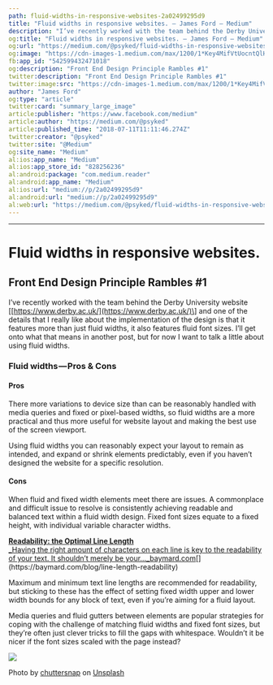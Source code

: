 ```yaml
---
path: fluid-widths-in-responsive-websites-2a02499295d9
title: "Fluid widths in responsive websites. – James Ford – Medium"
description: "I’ve recently worked with the team behind the Derby University website [https://www.derby.ac.uk/] and one of the details that I really like about the implementation of the design is that it features…"
og:title: "Fluid widths in responsive websites. – James Ford – Medium"
og:url: "https://medium.com/@psyked/fluid-widths-in-responsive-websites-2a02499295d9"
og:image: "https://cdn-images-1.medium.com/max/1200/1*Key4MifVtUocntQlHnMM9g.jpeg"
fb:app_id: "542599432471018"
og:description: "Front End Design Principle Rambles #1"
twitter:description: "Front End Design Principle Rambles #1"
twitter:image:src: "https://cdn-images-1.medium.com/max/1200/1*Key4MifVtUocntQlHnMM9g.jpeg"
author: "James Ford"
og:type: "article"
twitter:card: "summary_large_image"
article:publisher: "https://www.facebook.com/medium"
article:author: "https://medium.com/@psyked"
article:published_time: "2018-07-11T11:11:46.274Z"
twitter:creator: "@psyked"
twitter:site: "@Medium"
og:site_name: "Medium"
al:ios:app_name: "Medium"
al:ios:app_store_id: "828256236"
al:android:package: "com.medium.reader"
al:android:app_name: "Medium"
al:ios:url: "medium://p/2a02499295d9"
al:android:url: "medium://p/2a02499295d9"
al:web:url: "https://medium.com/@psyked/fluid-widths-in-responsive-websites-2a02499295d9"
---
```

* * *

# Fluid widths in responsive websites.

## Front End Design Principle Rambles #1

I’ve recently worked with the team behind the Derby University website \[[https://www.derby.ac.uk/](https://www.derby.ac.uk/)\] and one of the details that I really like about the implementation of the design is that it features more than just fluid widths, it also features fluid font sizes. I’ll get onto what that means in another post, but for now I want to talk a little about using fluid widths.

### Fluid widths — Pros & Cons

#### Pros

There more variations to device size than can be reasonably handled with media queries and fixed or pixel-based widths, so fluid widths are a more practical and thus more useful for website layout and making the best use of the screen viewport.

Using fluid widths you can reasonably expect your layout to remain as intended, and expand or shrink elements predictably, even if you haven’t designed the website for a specific resolution.

#### Cons

When fluid and fixed width elements meet there are issues. A commonplace and difficult issue to resolve is consistently achieving readable and balanced text within a fluid width design. Fixed font sizes equate to a fixed height, with individual variable character widths.

[**Readability: the Optimal Line Length**  
_Having the right amount of characters on each line is key to the readability of your text. It shouldn’t merely be your…_baymard.com](https://baymard.com/blog/line-length-readability "https://baymard.com/blog/line-length-readability")[](https://baymard.com/blog/line-length-readability)

Maximum and minimum text line lengths are recommended for readability, but sticking to these has the effect of setting fixed width upper and lower width bounds for any block of text, even if you’re aiming for a fluid layout.

Media queries and fluid gutters between elements are popular strategies for coping with the challenge of matching fluid widths and fixed font sizes, but they’re often just clever tricks to fill the gaps with whitespace. Wouldn’t it be nicer if the font sizes scaled with the page instead?

![](https://cdn-images-1.medium.com/max/2000/1*Key4MifVtUocntQlHnMM9g.jpeg)

Photo by [chuttersnap](https://unsplash.com/photos/xjZl9zm6Sds?utm_source=unsplash&utm_medium=referral&utm_content=creditCopyText) on [Unsplash](https://unsplash.com/search/photos/whitespace?utm_source=unsplash&utm_medium=referral&utm_content=creditCopyText)